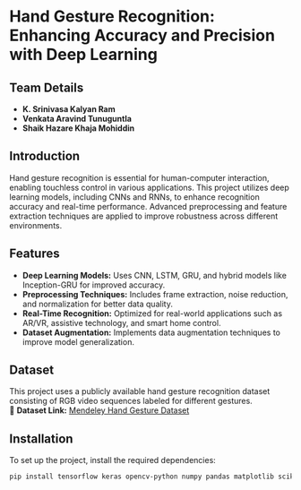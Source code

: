 # Hand Gesture Recognition: Enhancing Accuracy and Precision with Deep Learning

## Team Details  
- **K. Srinivasa Kalyan Ram**  
- **Venkata Aravind Tunuguntla**  
- **Shaik Hazare Khaja Mohiddin**  

## Introduction  
Hand gesture recognition is essential for human-computer interaction, enabling touchless control in various applications. This project utilizes deep learning models, including CNNs and RNNs, to enhance recognition accuracy and real-time performance. Advanced preprocessing and feature extraction techniques are applied to improve robustness across different environments.  

## Features  
- **Deep Learning Models:** Uses CNN, LSTM, GRU, and hybrid models like Inception-GRU for improved accuracy.  
- **Preprocessing Techniques:** Includes frame extraction, noise reduction, and normalization for better data quality.  
- **Real-Time Recognition:** Optimized for real-world applications such as AR/VR, assistive technology, and smart home control.  
- **Dataset Augmentation:** Implements data augmentation techniques to improve model generalization.  

## Dataset  
This project uses a publicly available hand gesture recognition dataset consisting of RGB video sequences labeled for different gestures.  
📌 **Dataset Link:** [Mendeley Hand Gesture Dataset](https://data.mendeley.com/datasets/8ffrgcmjkm/2)  

## Installation  
To set up the project, install the required dependencies:  
```bash
pip install tensorflow keras opencv-python numpy pandas matplotlib scikit-learn
